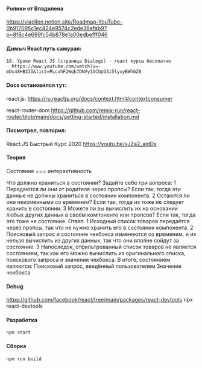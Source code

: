 #### Ролики от Владилена
  https://vladilen.notion.site/Roadmap-YouTube-0b917095c1ec424e9574c2ede36efab9?p=8f8c4e699fc54b878e1a00edbefff046



#### Димыч React путь самурая:  
    18. Уроки React JS (страница Dialogs) - react курсы бесплатно
      https://www.youtube.com/watch?v=-mDs48HB3II&list=PLcvhF2Wqh7DNVy1OCUpG3i5lyxyBWhGZ8

#### Docs остановился тут:
  react js: 
    https://ru.reactjs.org/docs/context.html#contextconsumer

  react-router-dom
    https://github.com/remix-run/react-router/blob/main/docs/getting-started/installation.md



#### Посмотрел, повторил:
  React JS Быстрый Курс 2020
    https://youtu.be/xJZa2_aldDs


  
#### Теория
  Состояние === интерактивность

  Что должно храниться в состоянии? Задайте себе три вопроса:
    1 Передаются ли они от родителя через пропсы? Если так, тогда эти данные не должны храниться в состоянии компонента.
    2 Остаются ли они неизменными со временем? Если так, тогда их тоже не следует хранить в состоянии.
    3 Можете ли вы вычислить их на основании любых других данных в своём компоненте или пропсов? Если так, тогда это тоже не состояние.
      Ответ:
        1 Исходный список товаров передаётся через пропсы, так что не нужно хранить его в состоянии компонента. 
        2 Поисковый запрос и состояние чекбокса изменяются со временем, и их нельзя вычислить из других данных, так что они вполне сойдут за состояние. 
        3 Напоследок, отфильтрованный список товаров не является состоянием, так как его можно вычислить из оригинального списка, поискового запроса и значения чекбокса.
          В итоге, состоянием являются:
            Поисковый запрос, введённый пользователем
            Значение чекбокса
  
#### Debug 
  https://github.com/facebook/react/tree/main/packages/react-devtools
  npx react-devtools

#### Разработка
  ```
  npm start
  ```
#### Сборка
  ```
  npm run build
  ```
